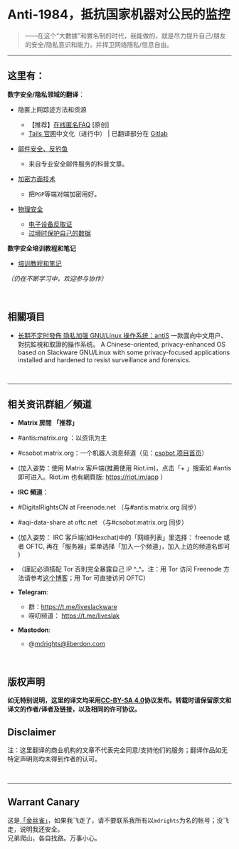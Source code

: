 
# Anti-1984，抵抗国家机器对公民的监控

> ——在这个“大數據”和實名制的时代，我能做的，就是尽力提升自己/朋友的安全/隐私意识和能力，并捍卫网络隱私/信息自由。

<hr>

## 这里有：

**数字安全/隐私领域的翻译**：

- 隐匿上网踪迹方法和资源
	- 【推荐】[在线匿名FAQ](https://github.com/mdrights/Digital-rights/blob/master/A%E5%8C%BF%E5%90%8D%E7%AD%96%E7%95%A5/%E5%9C%A8%E7%BA%BF%E5%8C%BF%E5%90%8DFAQ.md) [原创]
	- [Tails 官网](https://tails.boum.org)中文化（进行中） | 已翻译部分在 [Gitlab](https://gitlab.com/mdrights/tails) 

- [邮件安全、反钓鱼](https://github.com/mdrights/Digital-rights/tree/master/M%E9%82%AE%E4%BB%B6%E5%AE%89%E5%85%A8)
	- 来自专业安全邮件服务的科普文章。  

- [加密方面技术](https://github.com/mdrights/Digital-rights/tree/master/E%E5%8A%A0%E5%AF%86%E6%8A%80%E8%A1%93)
	- 把`PGP`等端对端加密用好。

- [物理安全](https://github.com/mdrights/Digital-rights/tree/master/W%E7%89%A9%E7%90%86%E5%AE%89%E5%85%A8)
	- [电子设备反取证](https://github.com/mdrights/Digital-rights/blob/master/W%E7%89%A9%E7%90%86%E5%AE%89%E5%85%A8/2017-07-30-%E5%A6%82%E6%9E%9C%E4%BD%A0%E7%9A%84%E6%89%8B%E6%9C%BA%E8%A2%AB%E8%AD%A6%E5%AF%9F%E6%B2%A1%E6%94%B6%E4%BD%A0%E8%AF%A5%E6%80%8E%E4%B9%88%E5%8A%9E.md)
	- [过境时保护自己的数据](https://github.com/mdrights/Digital-rights/blob/master/W%E7%89%A9%E7%90%86%E5%AE%89%E5%85%A8/2018-09-20-%E5%A6%82%E4%BD%95%E5%9C%A8%E8%B7%A8%E8%B6%8A%E5%9B%BD%E5%A2%83%E6%97%B6%E4%BF%9D%E6%8A%A4%E4%BD%A0%E7%9A%84%E6%89%8B%E6%9C%BA%E6%88%96%E7%94%B5%E8%84%91.md)


**数字安全培训教程和笔记**

- [培训教程和笔记](https://github.com/mdrights/Digital-rights/tree/master/T%E6%95%99%E7%A8%8B%E5%92%8C%E7%AC%94%E8%AE%B0)

*（仍在不断学习中，欢迎参与协作）*

<br />

## 相關項目

- [ 长期不定时發佈 隐私加强 GNU/Linux 操作系统：antiS](https://github.com/mdrights/liveslak) 一款面向中文用户、對抗監視和取證的操作系统。 A Chinese-oriented, privacy-enhanced OS based on Slackware GNU/Linux with some privacy-focused applications installed and hardened to resist surveillance and forensics.   


<br /> 
<hr>

## 相关资讯群組／頻道

- **Matrix 房間  「推荐」**
 - #antis:matrix.org ：以资讯为主
 - #csobot:matrix.org：一个机器人消息频道（见：[csobot 项目首页](https://github.com/mdrights/csobot)）
 - (加入姿势：使用 Matrix 客戶端(推薦使用 Riot.im)，点击「+ 」搜索如 #antis 即可进入。Riot.im 也有網頁版: https://riot.im/app ）

- **IRC 頻道**：
 - #DigitalRightsCN at Freenode.net （与#antis:matrix.org 同步） 
 - #aqi-data-share at oftc.net （与#csobot:matrix.org 同步）
 - (加入姿势： IRC 客戶端(如Hexchat)中的「网络列表」里选择： freenode 或者 OFTC, 再在「服务器」菜单选择「加入一个频道」，加入上边的频道名即可 )
 - （謹記必須搭配 Tor 否則完全暴露自己 IP ^\_^。注：用 Tor 访问 Freenode 方法请参考[这个博客](https://mdrights.github.io/os-observe/posts/2018/11/Freenode-Tor.html)；用 Tor 可直接访问 OFTC）

- **Telegram**: 
	- 群：https://t.me/liveslackware  
	- 唠叨频道： https://t.me/liveslak  

- **Mastodon**: 
	- @mdrights@liberdon.com


<br />

## 版权声明

**如无特别说明，这里的译文均采用[CC-BY-SA 4.0](https://creativecommons.org/licenses/by-sa/4.0/deed.zh)协议发布。转载时请保留原文和译文的作者/译者及链接，以及相同的许可协议。**

## Disclaimer

注：这里翻译的商业机构的文章不代表完全同意/支持他们的服务；翻译作品如无特定声明则均未得到作者的认可。

<br />
<hr>

## Warrant Canary

这是[「金丝雀」](https://en.wikipedia.org/wiki/Warrant_canary)，如果我飞走了，请不要联系我所有以`mdrights`为名的帐号；没飞走，说明我还安全。  
兄弟爬山，各自找路。万事小心。

